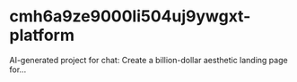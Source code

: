 # cmh6a9ze9000li504uj9ywgxt-platform
AI-generated project for chat: Create a billion-dollar aesthetic landing page for...
